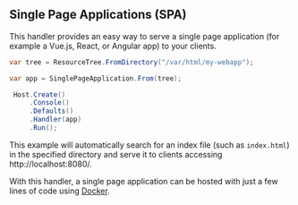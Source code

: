 ﻿## Single Page Applications (SPA)

This handler provides an easy way to serve a single page application (for example a 
Vue.js, React, or Angular app) to your clients.

```csharp
var tree = ResourceTree.FromDirectory("/var/html/my-webapp");

var app = SinglePageApplication.From(tree);

 Host.Create()
     .Console()
     .Defaults()
     .Handler(app)
     .Run();
```

This example will automatically search for an index file (such as `index.html`) in
the specified directory and serve it to clients accessing http://localhost:8080/.

With this handler, a single page application can be hosted with just a few lines of code
using [Docker](/documentation/hosting/).